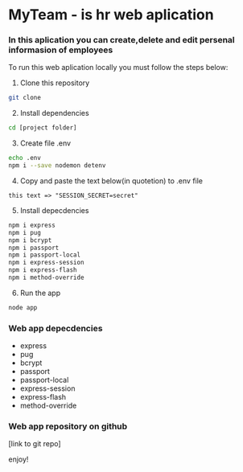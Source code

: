# MyTeam - is hr web aplication 

### In this aplication you can create,delete and edit persenal informasion of employees 

To run this web aplication locally you must follow the steps below:

1. Clone this repository
```bash
git clone 
```

2. Install dependencies
```bash
cd [project folder]
```

3. Create file .env
```bash
echo .env
npm i --save nodemon detenv
```

4. Copy and paste the text below(in quotetion) to .env file
```
this text => "SESSION_SECRET=secret"
```
5. Install depecdencies
```bash
npm i express
npm i pug
npm i bcrypt
npm i passport
npm i passport-local
npm i express-session
npm i express-flash
npm i method-override

```

6. Run the app
```bash
node app
```

### Web app depecdencies
- express
- pug
- bcrypt
- passport
- passport-local
- express-session
- express-flash
- method-override

### Web app repository on github
[link to git repo]

enjoy!